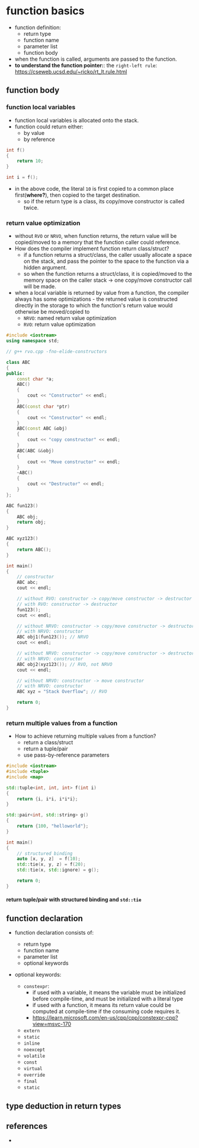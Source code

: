 # function basics
* function definition:
    * return type
    * function name
    * parameter list
    * function body
* when the function is called, arguments are passed to the function.
* **to understand the function pointer:**: the `right-left rule`: https://cseweb.ucsd.edu/~ricko/rt_lt.rule.html

## function body
### function local variables
* function local variables is allocated onto the stack.
* function could return either:
    * by value
    * by reference

```cpp
int f()
{
    return 10;
}

int i = f();
```
* in the above code, the literal `10` is first copied to a common place first(**where?**), then copied to the target destination.
    * so if the return type is a class, its copy/move constructor is called twice.

### return value optimization
* without `RVO` or `NRVO`, when function returns, the return value will be copied/moved to a memory that the function caller could reference.
* How does the compiler implement function return class/struct?
   * if a function returns a struct/class, the caller usually allocate a space on the stack, and pass the pointer to the space to the function via a hidden argument.
   * so when the function returns a struct/class, it is copied/moved to the memory space on the caller stack -> one copy/move constructor call will be made.
* when a local variable is returned by value from a function, the compiler always has some optimizations - the returned value is constructed directly in the storage to which the function's return value would otherwise be moved/copied to
    * `NRVO`: named return value optimization
    * `RVO`: return value optimization
```cpp
#include <iostream>
using namespace std;

// g++ rvo.cpp -fno-elide-constructors

class ABC
{
public:
    const char *a;
    ABC()
    {
        cout << "Constructor" << endl;
    }
    ABC(const char *ptr)
    {
        cout << "Constructor" << endl;
    }
    ABC(const ABC &obj)
    {
        cout << "copy constructor" << endl;
    }
    ABC(ABC &&obj)
    {
        cout << "Move constructor" << endl;
    }
    ~ABC()
    {
        cout << "Destructor" << endl;
    }
};

ABC fun123()
{
    ABC obj;
    return obj;
}

ABC xyz123()
{
    return ABC();
}

int main()
{
    // constructor
    ABC abc;
    cout << endl;

    // without RVO: constructor -> copy/move constructor -> destructor
    // with RVO: constructor -> destructor
    fun123();
    cout << endl;

    // without NRVO: constructor -> copy/move constructor -> destructor -> copy/move constructor -> destructor
    // with NRVO: constructor
    ABC obj1(fun123()); // NRVO
    cout << endl;

    // without NRVO: constructor -> copy/move constructor -> destructor -> copy/move constructor -> destructor
    // with NRVO: constructor
    ABC obj2(xyz123()); // RVO, not NRVO
    cout << endl;

    // without NRVO: constructor -> move constructor
    // with NRVO: constructor
    ABC xyz = "Stack Overflow"; // RVO

    return 0;
}
```

### return multiple values from a function
* How to achieve returning multiple values from a function?
    * return a class/struct
    * return a tuple/pair
    * use pass-by-reference parameters

```cpp
#include <iostream>
#include <tuple>
#include <map>

std::tuple<int, int, int> f(int i)
{
    return {i, i*i, i*i*i};
}

std::pair<int, std::string> g()
{
    return {100, "helloworld"};
}

int main()
{
    // structured binding
    auto [x, y, z]  = f(10);
    std::tie(x, y, z) = f(20);
    std::tie(x, std::ignore) = g();

    return 0;
}
```

#### return tuple/pair with structured binding and `std::tie`

## function declaration
* function declaration consists of:
    * return type
    * function name
    * parameter list
    * optional keywords

* optional keywords:
    * `constexpr`:
        * if used with a variable, it means the variable must be initialized before compile-time, and must be initialized with a literal type
        * if used with a function, it means its return value could be computed at compile-time if the consuming code requires it.
        * https://learn.microsoft.com/en-us/cpp/cpp/constexpr-cpp?view=msvc-170
    * `extern`
    * `static`
    * `inline`
    * `noexcept`
    * `volatile`
    * `const`
    * `virtual`
    * `override`
    * `final`
    * `static`

## type deduction in return types


## references
* 
